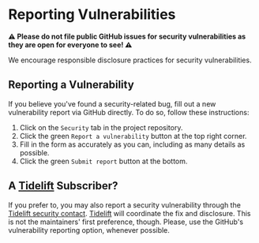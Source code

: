# Reporting Vulnerabilities

**⚠️ Please do not file public GitHub issues for security
vulnerabilities as they are open for everyone to see! ⚠️**

We encourage responsible disclosure practices for security
vulnerabilities.


## Reporting a Vulnerability

If you believe you've found a security-related bug, fill out a new
vulnerability report via GitHub directly. To do so, follow these instructions:
1. Click on the `Security` tab in the project repository.
2. Click the green `Report a vulnerability` button at the top right corner.
3. Fill in the form as accurately as you can, including as many details as
   possible.
4. Click the green `Submit report` button at the bottom.


## A [Tidelift] Subscriber?

If you prefer to, you may also report a security vulnerability through the
[Tidelift security contact]. [Tidelift] will coordinate the fix and disclosure.
This is not the maintainers' first preference, though. Please, use the GitHub's
vulnerability reporting option, whenever possible.


[Tidelift]:
https://tidelift.com/subscription/pkg/pypi-octomachinery?utm_source=pypi-octomachinery&utm_medium=referral&utm_campaign=github

[Tidelift security contact]:
https://tidelift.com/security?utm_source=pypi-octomachinery&utm_medium=referral&utm_campaign=github
